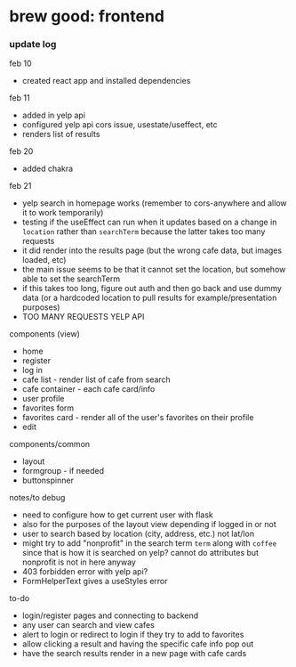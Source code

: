 # brew good: frontend

### update log

feb 10
* created react app and installed dependencies

feb 11
* added in yelp api
* configured yelp api cors issue, usestate/useffect, etc
* renders list of results

feb 20
* added chakra

feb 21
* yelp search in homepage works (remember to cors-anywhere and allow it to work temporarily)
* testing if the useEffect can run when it updates based on a change in `location` rather than `searchTerm` because the latter takes too many requests
* it did render into the results page (but the wrong cafe data, but images loaded, etc)
* the main issue seems to be that it cannot set the location, but somehow able to set the searchTerm
* if this takes too long, figure out auth and then go back and use dummy data (or a hardcoded location to pull results for example/presentation purposes)
* TOO MANY REQUESTS YELP API

components (view)
* home
* register
* log in
* cafe list - render list of cafe from search
* cafe container - each cafe card/info
* user profile
* favorites form
* favorites card - render all of the user's favorites on their profile
* edit

components/common
* layout
* formgroup - if needed
* buttonspinner

notes/to debug
* need to configure how to get current user with flask
* also for the purposes of the layout view depending if logged in or not
* user to search based by location (city, address, etc.) not lat/lon
* might try to add "nonprofit" in the search term `term` along with `coffee` since that is how it is searched on yelp? cannot do attributes but nonprofit is not in here anyway
* 403 forbidden error with yelp api?
* FormHelperText gives a useStyles error

to-do
* login/register pages and connecting to backend
* any user can search and view cafes
* alert to login or redirect to login if they try to add to favorites
* allow clicking a result and having the specific cafe info pop out
* have the search results render in a new page with cafe cards